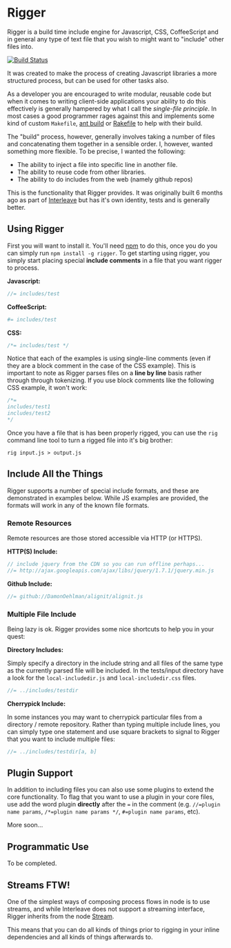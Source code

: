 # Rigger

Rigger is a build time include engine for Javascript, CSS, CoffeeScript and in general any type of text file that you wish to might want to "include" other files into.

<a href="http://travis-ci.org/#!/buildjs/rigger"><img src="https://secure.travis-ci.org/buildjs/rigger.png" alt="Build Status"></a>

It was created to make the process of creating Javascript libraries a more structured process, but can be used for other tasks also. 

As a developer you are encouraged to write modular, reusable code but when it comes to writing client-side applications your ability to do this effectively is generally hampered by what I call the _single-file principle_.  In most cases a good programmer rages against this and implements some kind of custom `Makefile`, [ant build](http://ant.apache.org/) or [Rakefile](http://rake.rubyforge.org/) to help with their build.

The "build" process, however, generally involves taking a number of files and concatenating them together in a sensible order.  I, however, wanted something more flexible.  To be precise, I wanted the following:

- The ability to inject a file into specific line in another file.
- The ability to reuse code from other libraries.
- The ability to do includes from the web (namely github repos)

This is the functionality that Rigger provides.  It was originally built 6 months ago as part of [Interleave](/DamonOehlman/interleave) but has it's own identity, tests and is generally better.

## Using Rigger

First you will want to install it.  You'll need [npm](http://npmjs.org) to do this, once you do you can simply run `npm install -g rigger`. To get starting using rigger, you simply start placing special __include comments__ in a file that you want rigger to process.

__Javascript:__

```js
//= includes/test
```

__CoffeeScript:__

```coffee
#= includes/test
```

__CSS:__

```css
/*= includes/test */
```

Notice that each of the examples is using single-line comments (even if they are a block comment in the case of the CSS example).  This is important to note as Rigger parses files on a __line by line__ basis rather through through tokenizing.  If you use block comments like the following CSS example, it won't work:

```css
/*=
includes/test1
includes/test2
*/
```

Once you have a file that is has been properly rigged, you can use the `rig` command line tool to turn a rigged file into it's big brother:

```
rig input.js > output.js
```

## Include All the Things

Rigger supports a number of special include formats, and these are demonstrated in examples below.  While JS examples are provided, the formats will work in any of the known file formats.

### Remote Resources

Remote resources are those stored accessible via HTTP (or HTTPS).  

__HTTP(S) Include:__

```js
// include jquery from the CDN so you can run offline perhaps...
//= http://ajax.googleapis.com/ajax/libs/jquery/1.7.1/jquery.min.js
```

__Github Include:__

```js
//= github://DamonOehlman/alignit/alignit.js
```

### Multiple File Include

Being lazy is ok.  Rigger provides some nice shortcuts to help you in your quest:

__Directory Includes:__

Simply specify a directory in the include string and all files of the same type as the currently parsed file will be included.  In the tests/input directory have a look for the `local-includedir.js` and `local-includedir.css` files.

```js
//= ../includes/testdir
```

__Cherrypick Include:__

In some instances you may want to cherrypick particular files from a directory / remote repository.  Rather than typing multiple include lines, you can simply type one statement and use square brackets to signal to Rigger that you want to include multiple files:

```js
//= ../includes/testdir[a, b]
```

## Plugin Support

In addition to including files you can also use some plugins to extend the core functionality.  To flag that you want to use a plugin in your core files, use add the word plugin __directly__ after the `=` in the comment (e.g. `//=plugin name params`, `/*=plugin name params */`, `#=plugin name params`, etc).

More soon...

## Programmatic Use

To be completed.

## Streams FTW!

One of the simplest ways of composing process flows in node is to use streams, and while Interleave does not support a streaming interface, Rigger inherits from the node [Stream](http://nodejs.org/docs/latest/api/stream.html).

This means that you can do all kinds of things prior to rigging in your inline dependencies and all kinds of things afterwards to.